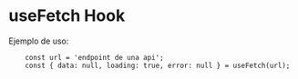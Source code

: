# useFetch Hook

Ejemplo de uso:
```
    const url = 'endpoint de una api';
    const { data: null, loading: true, error: null } = useFetch(url);
```
